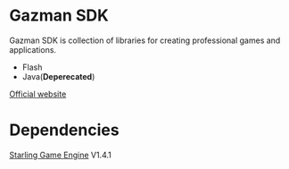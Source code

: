 Gazman SDK
==========

Gazman SDK is collection of libraries for creating professional games and applications.

 - Flash
 - Java(**Deperecated**)

[Official website](http://gazman-sdk.com)
 		
Dependencies
==========
[Starling Game Engine](https://github.com/PrimaryFeather/Starling-Framework) V1.4.1
